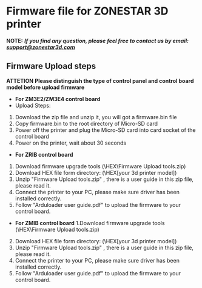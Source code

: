 # Firmware file for ZONESTAR 3D printer
**NOTE:**
***If you find any question, please feel free to contact us by email: support@zonestar3d.com***

## Firmware Upload steps
**ATTETION**
**Please distinguish the type of control panel and control board model before upload firmware**

- **For ZM3E2/ZM3E4 control board**
- Upload Steps:
1. Download the zip file and unzip it, you will got a firmware.bin file
2. Copy firmware.bin to the root directory of Micro-SD card
3. Power off the printer and plug the Micro-SD card into card socket of the control board
5. Power on the printer, wait about 30 seconds

- **For ZRIB control board**
1. Download firmware upgrade tools (\HEX\Firmware Upload tools.zip)
2. Download HEX file form directory: (\HEX\[your 3d printer model]\)
3. Unzip "Firmware Upload tools.zip" , there is a user guide in this zip file, please read it. 
4. Connect the printer to your PC, please make sure driver has been installed correctly. 
5. Follow "Arduloader user guide.pdf" to upload the firmware to your control board.

- **For ZMIB control board**
1.Download firmware upgrade tools (\HEX\Firmware Upload tools.zip)
2. Download HEX file form directory: (\HEX\[your 3d printer model]\)
3. Unzip "Firmware Upload tools.zip" , there is a user guide in this zip file, please read it. 
4. Connect the printer to your PC, please make sure driver has been installed correctly. 
5. Follow "Arduloader user guide.pdf" to upload the firmware to your control board.